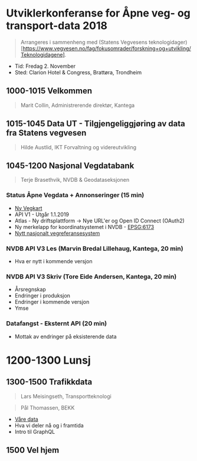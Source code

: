 # Utviklerkonferanse for Åpne veg- og transport-data 2018

> Arrangeres i sammenheng med (Statens Vegvesens teknologidager)[https://www.vegvesen.no/fag/fokusomrader/forskning+og+utvikling/Teknologidagene]. 

* Tid: Fredag 2. November
* Sted: Clarion Hotel & Congress, Brattøra, Trondheim


## 1000-1015 Velkommen
> Marit Collin, Administrerende direktør, Kantega

## 1015-1045 Data UT - Tilgjengeliggjøring av data fra Statens vegvesen
> Hilde Austlid, IKT Forvaltning og videreutvikling

## 1045-1200 Nasjonal Vegdatabank
> Terje Brasethvik, NVDB & Geodataseksjonen

###  Status Åpne Vegdata + Annonseringer (15 min)
* [Ny Vegkart](https://vegkart-test.kantega.no)
* API V1 - Utgår 1.1.2019
* Atlas - Ny driftsplattform -> Nye URL'er og Open ID Connect (OAuth2)
* Ny merkelapp for koordinatsystemet i NVDB - [EPSG:6173](https://github.com/nvdb-vegdata/utviklerkonferanse-2018/tree/master/doc)
* [Nytt nasjonalt vegreferansesystem](https://github.com/nvdb-vegdata/utviklerkonferanse-2018/blob/master/presentasjoner/20180626%20Reform%20og%20nytt%20vegreferansesystem.pptx)

### NVDB API V3 Les  (Marvin Bredal Lillehaug, Kantega, 20 min)
* Hva er nytt i kommende versjon

### NVDB API V3 Skriv (Tore Eide Andersen, Kantega, 20 min)
* Årsregnskap
* Endringer i produksjon
* Endringer i kommende versjon
* Ymse

### Datafangst - Eksternt API (20 min)
* Mottak av endringer på eksisterende data

# 1200-1300 Lunsj

## 1300-1500 Trafikkdata
> Lars Meisingseth, Transportteknologi

> Pål Thomassen, BEKK


*	[Våre data](https://github.com/nvdb-vegdata/utviklerkonferanse-2018/blob/master/presentasjoner/Trafikkdata%20i%20SVV.pptx)
* Hva vi deler nå og i framtida
* Intro til GraphQL

## 1500 Vel hjem
